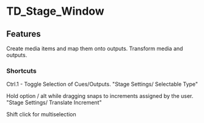 # TD_Stage_Window

## Features

Create media items and map them onto outputs.
Transform media and outputs.


### Shortcuts

Ctrl.1 - Toggle Selection of Cues/Outputs. "Stage Settings/ Selectable Type"

Hold option / alt while dragging snaps to increments assigned by the user. "Stage Settings/ Translate Increment"

Shift click for multiselection 
